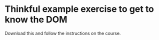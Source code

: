 Thinkful example exercise to get to know the DOM
=================================================


Download this and follow the instructions on the course.

